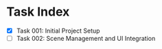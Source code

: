 # Task Index

- [x] Task 001: Initial Project Setup
- [ ] Task 002: Scene Management and UI Integration
